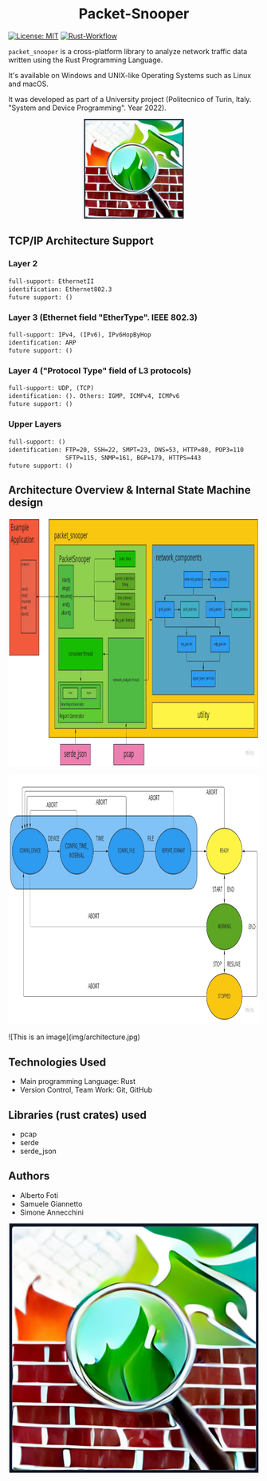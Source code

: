 <div align="center">

# Packet-Snooper

</div>

[![License: MIT](https://img.shields.io/badge/License-MIT-yellow.svg)](https://opensource.org/licenses/MIT)
[![Rust-Workflow](https://github.com/XXmorpheusX/PacketSnooper/actions/workflows/rust_workflow.yml/badge.svg)](https://github.com/XXmorpheusX/PacketSnooper/actions/workflows/rust_workflow.yml)

`packet_snooper` is a cross-platform library to analyze network traffic data written using the Rust Programming Language.

It's available on Windows and UNIX-like Operating Systems such as Linux and macOS.

It was developed as part of a University project (Politecnico of Turin, Italy. "System and Device Programming". Year 2022).

<p align="center">
  <img src="img/packet_snooper_logo.png" style="alignment: center" width="200" height="200" />
</p>


## TCP/IP Architecture Support
### Layer 2
````
full-support: EthernetII
identification: Ethernet802.3
future support: ()
````
### Layer 3 (Ethernet field "EtherType". IEEE 802.3)
````
full-support: IPv4, (IPv6), IPv6HopByHop
identification: ARP
future support: ()
````
### Layer 4 ("Protocol Type" field of L3 protocols)
````
full-support: UDP, (TCP)
identification: (). Others: IGMP, ICMPv4, ICMPv6
future support: ()
````
### Upper Layers
````
full-support: ()
identification: FTP=20, SSH=22, SMPT=23, DNS=53, HTTP=80, POP3=110
                SFTP=115, SNMP=161, BGP=179, HTTPS=443
future support: ()
````

## Architecture Overview & Internal State Machine design
<div>
    <p align="center">
      <img src="img/architecture.jpg" width="1000" height="500" />
    </p>
    <p align="center">
      <img src="img/state_machine.jpg" width="870" height="500" />
    </p>
</div>
![This is an image](img/architecture.jpg)

## Technologies Used
- Main programming Language: Rust
- Version Control, Team Work: Git, GitHub

## Libraries (rust crates) used
- pcap
- serde
- serde_json

## Authors
- Alberto Foti
- Samuele Giannetto
- Simone Annecchini

<p align="center">
  <img src="img/packet_snooper_logo.png" style="alignment: center" width="500" height="500" />
</p>
